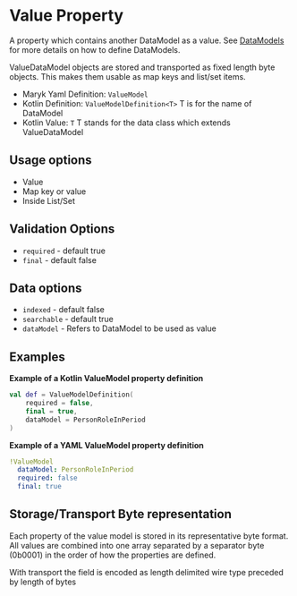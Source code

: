 # Value Property
A property which contains another DataModel as a value. See 
[DataModels](../../datamodel.md) for more details on how to define DataModels.

ValueDataModel objects are stored and transported as fixed length byte objects.
This makes them usable as map keys and list/set items.

- Maryk Yaml Definition: `ValueModel`
- Kotlin Definition: `ValueModelDefinition<T>` T is for the name of DataModel
- Kotlin Value: `T` T stands for the data class which extends ValueDataModel 

## Usage options
- Value
- Map key or value
- Inside List/Set

## Validation Options
- `required` - default true
- `final` - default false

## Data options
- `indexed` - default false
- `searchable` - default true
- `dataModel` - Refers to DataModel to be used as value

## Examples

**Example of a Kotlin ValueModel property definition**
```kotlin
val def = ValueModelDefinition(
    required = false,
    final = true,
    dataModel = PersonRoleInPeriod
)
```

**Example of a YAML ValueModel property definition**
```yaml
!ValueModel
  dataModel: PersonRoleInPeriod
  required: false
  final: true
```

## Storage/Transport Byte representation
Each property of the value model is stored in its representative byte format. All 
values are combined into one array separated by a separator byte (0b0001) in the
order of how the properties are defined.

With transport the field is encoded as length delimited wire type preceded by length of bytes
